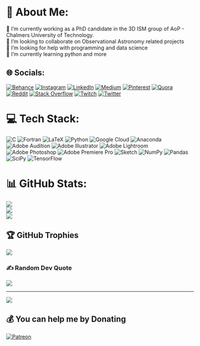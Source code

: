 # 💫 About Me:
🔭 I’m currently working as a PhD candidate in the 3D ISM group of AoP - Chalmers University of Technology. <br>👯 I’m looking to collaborate on Observational Astronomy related projects<br>🤝 I’m looking for help with programming and data science<br>🌱 I’m currently learning python and more<br>


## 🌐 Socials:
[![Behance](https://img.shields.io/badge/Behance-1769ff?logo=behance&logoColor=white)](https://behance.net/mohammashahoss) [![Instagram](https://img.shields.io/badge/Instagram-%23E4405F.svg?logo=Instagram&logoColor=white)](https://instagram.com/mj.shahhoseini.artworks) [![LinkedIn](https://img.shields.io/badge/LinkedIn-%230077B5.svg?logo=linkedin&logoColor=white)](https://linkedin.com/in/mjshahhoseini) [![Medium](https://img.shields.io/badge/Medium-12100E?logo=medium&logoColor=white)](https://medium.com/@mjshahhoseini) [![Pinterest](https://img.shields.io/badge/Pinterest-%23E60023.svg?logo=Pinterest&logoColor=white)](https://pinterest.com/mjshahhoseini) [![Quora](https://img.shields.io/badge/Quora-%23B92B27.svg?logo=Quora&logoColor=white)](https://quora.com/profile/MJ-Shahhoseini) [![Reddit](https://img.shields.io/badge/Reddit-%23FF4500.svg?logo=Reddit&logoColor=white)](https://reddit.com/user/mjshahhoseini) [![Stack Overflow](https://img.shields.io/badge/-Stackoverflow-FE7A16?logo=stack-overflow&logoColor=white)](https://stackoverflow.com/users/mj-shahhoseini) [![Twitch](https://img.shields.io/badge/Twitch-%239146FF.svg?logo=Twitch&logoColor=white)](https://twitch.tv/itsmjthegreat) [![Twitter](https://img.shields.io/badge/Twitter-%231DA1F2.svg?logo=Twitter&logoColor=white)](https://twitter.com/mjshahhoseini) 

# 💻 Tech Stack:
![C](https://img.shields.io/badge/c-%2300599C.svg?style=for-the-badge&logo=c&logoColor=white) ![Fortran](https://img.shields.io/badge/Fortran-%23734F96.svg?style=for-the-badge&logo=fortran&logoColor=white) ![LaTeX](https://img.shields.io/badge/latex-%23008080.svg?style=for-the-badge&logo=latex&logoColor=white) ![Python](https://img.shields.io/badge/python-3670A0?style=for-the-badge&logo=python&logoColor=ffdd54) ![Google Cloud](https://img.shields.io/badge/Google%20Cloud-%234285F4.svg?style=for-the-badge&logo=google-cloud&logoColor=white) ![Anaconda](https://img.shields.io/badge/Anaconda-%2344A833.svg?style=for-the-badge&logo=anaconda&logoColor=white) ![Adobe Audition](https://img.shields.io/badge/Adobe%20Audition-9999FF.svg?style=for-the-badge&logo=Adobe%20Audition&logoColor=white) ![Adobe Illustrator](https://img.shields.io/badge/adobeillustrator-%23FF9A00.svg?style=for-the-badge&logo=adobeillustrator&logoColor=white) ![Adobe Lightroom](https://img.shields.io/badge/Adobe%20Lightroom-31A8FF.svg?style=for-the-badge&logo=Adobe%20Lightroom&logoColor=white) ![Adobe Photoshop](https://img.shields.io/badge/adobephotoshop-%2331A8FF.svg?style=for-the-badge&logo=adobephotoshop&logoColor=white) ![Adobe Premiere Pro](https://img.shields.io/badge/Adobe%20Premiere%20Pro-9999FF.svg?style=for-the-badge&logo=Adobe%20Premiere%20Pro&logoColor=white) ![Sketch](https://img.shields.io/badge/Sketch-FFB387?style=for-the-badge&logo=sketch&logoColor=black) ![NumPy](https://img.shields.io/badge/numpy-%23013243.svg?style=for-the-badge&logo=numpy&logoColor=white) ![Pandas](https://img.shields.io/badge/pandas-%23150458.svg?style=for-the-badge&logo=pandas&logoColor=white) ![SciPy](https://img.shields.io/badge/SciPy-%230C55A5.svg?style=for-the-badge&logo=scipy&logoColor=%white) ![TensorFlow](https://img.shields.io/badge/TensorFlow-%23FF6F00.svg?style=for-the-badge&logo=TensorFlow&logoColor=white)
# 📊 GitHub Stats:
![](https://github-readme-stats.vercel.app/api?username=mjshahhoseini&theme=tokyonight&hide_border=false&include_all_commits=true&count_private=true)<br/>
![](https://github-readme-streak-stats.herokuapp.com/?user=mjshahhoseini&theme=tokyonight&hide_border=false)<br/>
![](https://github-readme-stats.vercel.app/api/top-langs/?username=mjshahhoseini&theme=tokyonight&hide_border=false&include_all_commits=true&count_private=true&layout=compact)

## 🏆 GitHub Trophies
![](https://github-profile-trophy.vercel.app/?username=mjshahhoseini&theme=radical&no-frame=false&no-bg=true&margin-w=4)

### ✍️ Random Dev Quote
![](https://quotes-github-readme.vercel.app/api?type=horizontal&theme=radical)

---
[![](https://visitcount.itsvg.in/api?id=mjshahhoseini&icon=0&color=0)](https://visitcount.itsvg.in)

  ## 💰 You can help me by Donating
  [![Patreon](https://img.shields.io/badge/Patreon-F96854?style=for-the-badge&logo=patreon&logoColor=white)](https://patreon.com/mjshahhoseini) 

  <!-- Proudly created with GPRM ( https://gprm.itsvg.in ) -->
  
